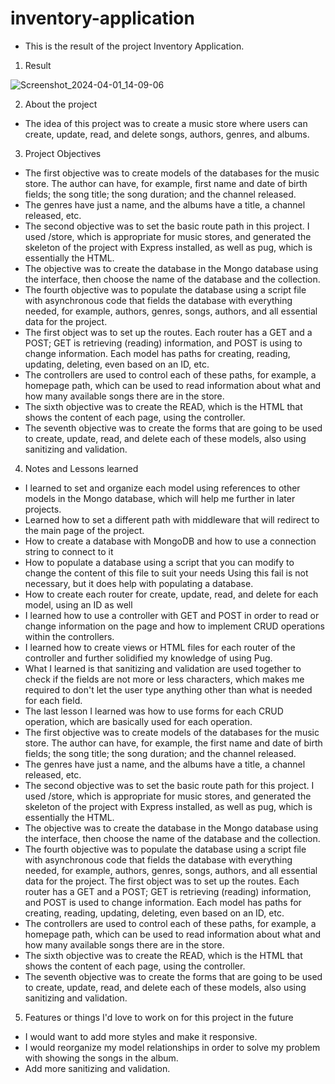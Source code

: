 # inventory-application

- This is the result of the project Inventory Application.

1. Result

![Screenshot_2024-04-01_14-09-06](https://github.com/Preslav977/battleship/assets/119291608/59454503-e025-46ea-8548-5542b6aa83fe)

2. About the project

- The idea of this project was to create a music store where users can create, update, read, and delete songs, authors, genres, and albums.

3. Project Objectives

- The first objective was to create models of the databases for the music store. The author can have, for example, first name and date of birth fields; the song title; the song duration; and the channel released.
- The genres have just a name, and the albums have a title, a channel released, etc.
- The second objective was to set the basic route path in this project. I used /store, which is appropriate for music stores, and generated the skeleton of the project with Express installed, as well as pug, which is essentially the HTML.
- The objective was to create the database in the Mongo database using the interface, then choose the name of the database and the collection.
- The fourth objective was to populate the database using a script file with asynchronous code that fields the database with everything needed, for example, authors, genres, songs, authors, and all essential data for the project.
- The first object was to set up the routes. Each router has a GET and a POST; GET is retrieving (reading) information, and POST is using to change information. Each model has paths for creating, reading, updating, deleting, even based on an ID, etc.
- The controllers are used to control each of these paths, for example, a homepage path, which can be used to read information about what and how many available songs there are in the store.
- The sixth objective was to create the READ, which is the HTML that shows the content of each page, using the controller.
- The seventh objective was to create the forms that are going to be used to create, update, read, and delete each of these models, also using sanitizing and validation.

4. Notes and Lessons learned

- I learned to set and organize each model using references to other models in the Mongo database, which will help me further in later projects.
- Learned how to set a different path with middleware that will redirect to the main page of the project.
- How to create a database with MongoDB and how to use a connection string to connect to it
- How to populate a database using a script that you can modify to change the content of this file to suit your needs Using this fail is not necessary, but it does help with populating a database.
- How to create each router for create, update, read, and delete for each model, using an ID as well
- I learned how to use a controller with GET and POST in order to read or change information on the page and how to implement CRUD operations within the controllers.
- I learned how to create views or HTML files for each router of the controller and further solidified my knowledge of using Pug.
- What I learned is that sanitizing and validation are used together to check if the fields are not more or less characters, which makes me required to don't let the user type anything other than what is needed for each field.
- The last lesson I learned was how to use forms for each CRUD operation, which are basically used for each operation.
- The first objective was to create models of the databases for the music store. The author can have, for example, the first name and date of birth fields; the song title; the song duration; and the channel released.
- The genres have just a name, and the albums have a title, a channel released, etc.
- The second objective was to set the basic route path for this project. I used /store, which is appropriate for music stores, and generated the skeleton of the project with Express installed, as well as pug, which is essentially the HTML.
- The objective was to create the database in the Mongo database using the interface, then choose the name of the database and the collection.
- The fourth objective was to populate the database using a script file with asynchronous code that fields the database with everything needed, for example, authors, genres, songs, authors, and all essential data for the project.
  The first object was to set up the routes. Each router has a GET and a POST; GET is retrieving (reading) information, and POST is used to change information. Each model has paths for creating, reading, updating, deleting, even based on an ID, etc.
- The controllers are used to control each of these paths, for example, a homepage path, which can be used to read information about what and how many available songs there are in the store.
- The sixth objective was to create the READ, which is the HTML that shows the content of each page, using the controller.
- The seventh objective was to create the forms that are going to be used to create, update, read, and delete each of these models, also using sanitizing and validation.

5. Features or things I'd love to work on for this project in the future

- I would want to add more styles and make it responsive.
- I would reorganize my model relationships in order to solve my problem with showing the songs in the album.
- Add more sanitizing and validation.
